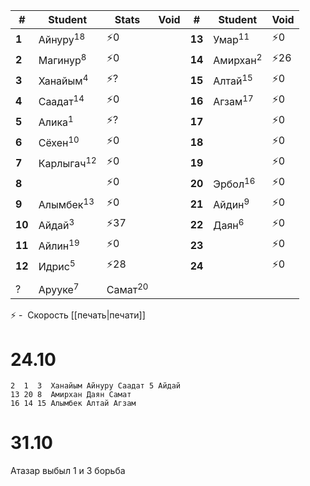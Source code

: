 
| #      | Student               | Stats              | Void | #      | Student             | Void  |
| ------ | --------------------- | ------------------ | ---- | ------ | ------------------- | ----- |
| **1**  | Айнуру<sup>18</sup>   | ⚡$0$               |      | **13** | Умар<sup>11</sup>   | ⚡$0$  |
| **2**  | Магинур<sup>8</sup>   | ⚡$0$               |      | **14** | Амирхан<sup>2</sup> | ⚡$26$ |
| **3**  | Ханайым<sup>4</sup>   | ⚡$?$               |      | **15** | Алтай<sup>15</sup>  | ⚡$0$  |
| **4**  | Саадат<sup>14</sup>   | ⚡$0$               |      | **16** | Агзам<sup>17</sup>  | ⚡$0$  |
| **5**  | Алика<sup>1</sup>     | ⚡$?$               |      | **17** |                     | ⚡$0$  |
| **6**  | Сёхен<sup>10</sup>    | ⚡$0$               |      | **18** |                     | ⚡$0$  |
| **7**  | Карлыгач<sup>12</sup> | ⚡$0$               |      | **19** |                     | ⚡$0$  |
| **8**  |                       | ⚡$0$               |      | **20** | Эрбол<sup>16</sup>  | ⚡$0$  |
| **9**  | Алымбек<sup>13</sup>  | ⚡$0$               |      | **21** | Айдин<sup>9</sup>   | ⚡$0$  |
| **10** | Айдай<sup>3</sup>     | ⚡$37$              |      | **22** | Даян<sup>6</sup>    | ⚡$0$  |
| **11** | Айлин<sup>19</sup>    | ⚡$0$               |      | **23** |                     | ⚡$0$  |
| **12** | Идрис<sup>5</sup>     | ⚡$28$              |      | **24** |                     | ⚡$0$  |
|        |                       |                    |      |        |                     |       |
| ?      | Арууке<sup>7</sup>    | Самат<sup>20</sup> |      |        |                     |       |
                 
⚡ -  Скорость [[печать|печати]] 

# 24.10
```
2  1  3  Ханайым Айнуру Саадат 5 Айдай
13 20 8  Амирхан Даян Самат
16 14 15 Алымбек Алтай Агзам
```

# 31.10

Атазар выбыл
1 и 3 борьба
